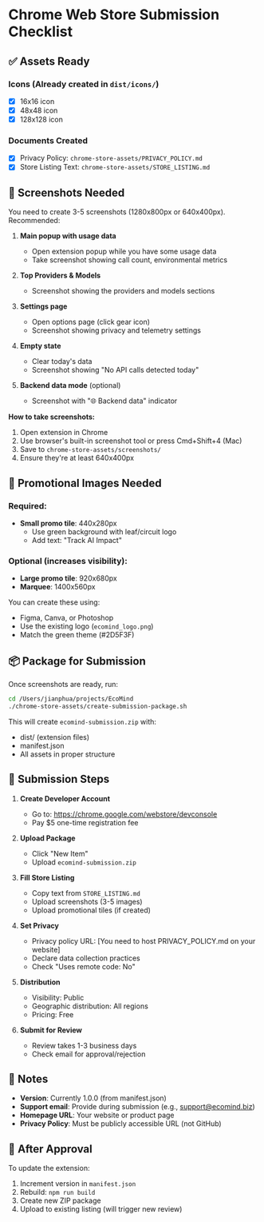 # Chrome Web Store Submission Checklist

## ✅ Assets Ready

### Icons (Already created in `dist/icons/`)
- [x] 16x16 icon
- [x] 48x48 icon
- [x] 128x128 icon

### Documents Created
- [x] Privacy Policy: `chrome-store-assets/PRIVACY_POLICY.md`
- [x] Store Listing Text: `chrome-store-assets/STORE_LISTING.md`

## 📸 Screenshots Needed

You need to create 3-5 screenshots (1280x800px or 640x400px). Recommended:

1. **Main popup with usage data**
   - Open extension popup while you have some usage data
   - Take screenshot showing call count, environmental metrics

2. **Top Providers & Models**
   - Screenshot showing the providers and models sections

3. **Settings page**
   - Open options page (click gear icon)
   - Screenshot showing privacy and telemetry settings

4. **Empty state**
   - Clear today's data
   - Screenshot showing "No API calls detected today"

5. **Backend data mode** (optional)
   - Screenshot with "🌐 Backend data" indicator

**How to take screenshots:**
1. Open extension in Chrome
2. Use browser's built-in screenshot tool or press Cmd+Shift+4 (Mac)
3. Save to `chrome-store-assets/screenshots/`
4. Ensure they're at least 640x400px

## 🎨 Promotional Images Needed

### Required:
- **Small promo tile**: 440x280px
  - Use green background with leaf/circuit logo
  - Add text: "Track AI Impact"

### Optional (increases visibility):
- **Large promo tile**: 920x680px
- **Marquee**: 1400x560px

You can create these using:
- Figma, Canva, or Photoshop
- Use the existing logo (`ecomind_logo.png`)
- Match the green theme (#2D5F3F)

## 📦 Package for Submission

Once screenshots are ready, run:

```bash
cd /Users/jianphua/projects/EcoMind
./chrome-store-assets/create-submission-package.sh
```

This will create `ecomind-submission.zip` with:
- dist/ (extension files)
- manifest.json
- All assets in proper structure

## 🚀 Submission Steps

1. **Create Developer Account**
   - Go to: https://chrome.google.com/webstore/devconsole
   - Pay $5 one-time registration fee

2. **Upload Package**
   - Click "New Item"
   - Upload `ecomind-submission.zip`

3. **Fill Store Listing**
   - Copy text from `STORE_LISTING.md`
   - Upload screenshots (3-5 images)
   - Upload promotional tiles (if created)

4. **Set Privacy**
   - Privacy policy URL: [You need to host PRIVACY_POLICY.md on your website]
   - Declare data collection practices
   - Check "Uses remote code: No"

5. **Distribution**
   - Visibility: Public
   - Geographic distribution: All regions
   - Pricing: Free

6. **Submit for Review**
   - Review takes 1-3 business days
   - Check email for approval/rejection

## 📝 Notes

- **Version**: Currently 1.0.0 (from manifest.json)
- **Support email**: Provide during submission (e.g., support@ecomind.biz)
- **Homepage URL**: Your website or product page
- **Privacy Policy**: Must be publicly accessible URL (not GitHub)

## 🔄 After Approval

To update the extension:
1. Increment version in `manifest.json`
2. Rebuild: `npm run build`
3. Create new ZIP package
4. Upload to existing listing (will trigger new review)
